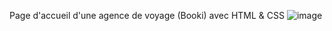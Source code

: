 Page d'accueil d'une agence de voyage (Booki) avec HTML & CSS
![image](https://github.com/cl201ficelle/Booki_Chedhomme_Melanie/assets/139238877/e4efcdc7-3acd-4e76-a712-549240c47858)

